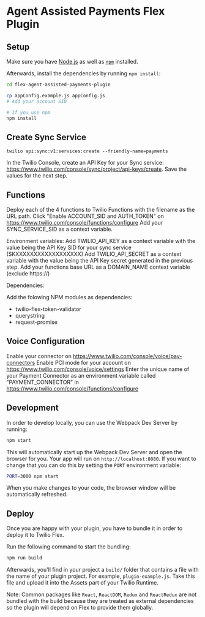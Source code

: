 # Agent Assisted Payments Flex Plugin

## Setup

Make sure you have [Node.js](https://nodejs.org) as well as [`npm`](https://npmjs.com) installed.

Afterwards, install the dependencies by running `npm install`:

```bash
cd flex-agent-assisted-payments-plugin

cp appConfig.example.js appConfig.js
# Add your account SID

# If you use npm
npm install
```

## Create Sync Service

`twilio api:sync:v1:services:create --friendly-name=payments`

In the Twilio Console, create an API Key for your Sync service: https://www.twilio.com/console/sync/project/api-keys/create. Save the values for the next step.

## Functions

Deploy each of the 4 functions to Twilio Functions with the filename as the URL path.
Click "Enable ACCOUNT_SID and AUTH_TOKEN" on https://www.twilio.com/console/functions/configure
Add your SYNC_SERVICE_SID as a context variable.

Environment variables:
Add TWILIO_API_KEY as a context variable with the value being the API Key SID for your sync service (SKXXXXXXXXXXXXXXXXXX)
Add TWILIO_API_SECRET as a context variable with the value being the API Key secret generated in the previous step.
Add your functions base URL as a DOMAIN_NAME context variable (exclude https://)

Dependencies:

Add the folowing NPM modules as dependencies:

-   twilio-flex-token-validator
-   querystring
-   request-promise

## Voice Configuration

Enable your <Pay /> connector on https://www.twilio.com/console/voice/pay-connectors
Enable PCI mode for your account on https://www.twilio.com/console/voice/settings
Enter the unique name of your Payment Connector as an environment variable called "PAYMENT_CONNECTOR" in https://www.twilio.com/console/functions/configure

## Development

In order to develop locally, you can use the Webpack Dev Server by running:

```bash
npm start
```

This will automatically start up the Webpack Dev Server and open the browser for you. Your app will run on `http://localhost:8080`. If you want to change that you can do this by setting the `PORT` environment variable:

```bash
PORT=3000 npm start
```

When you make changes to your code, the browser window will be automatically refreshed.

## Deploy

Once you are happy with your plugin, you have to bundle it in order to deploy it to Twilio Flex.

Run the following command to start the bundling:

```bash
npm run build
```

Afterwards, you'll find in your project a `build/` folder that contains a file with the name of your plugin project. For example, `plugin-example.js`. Take this file and upload it into the Assets part of your Twilio Runtime.

Note: Common packages like `React`, `ReactDOM`, `Redux` and `ReactRedux` are not bundled with the build because they are treated as external dependencies so the plugin will depend on Flex to provide them globally.
